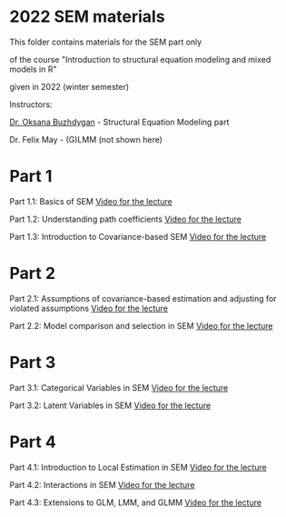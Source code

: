 # 2022  SEM materials

This folder contains materials for the SEM part only

of the course
"Introduction to structural equation modeling and mixed models in R"

given in 2022 (winter semester)

Instructors:

[Dr. Oksana Buzhdygan](https://www.bcp.fu-berlin.de/en/biologie/arbeitsgruppen/botanik/ag_tietjen/People/wissenschaftliche_mitarbeiter/Buzhdygan/index.html) - Structural Equation Modeling part

Dr. Felix May - (G)LMM (not shown here)


# Part 1

Part 1.1: Basics of SEM [Video for the lecture](https://youtu.be/y1JajRMT9io)

Part 1.2: Understanding path coefficients [Video for the lecture](https://youtu.be/7UHu8udL7WI)

Part 1.3: Introduction to Covariance-based SEM [Video for the lecture](https://youtu.be/t9_LGfC-Cso)

# Part 2

Part 2.1: Assumptions of covariance-based estimation and adjusting for violated assumptions [Video for the lecture](https://youtu.be/30bNyHE-bSs)

Part 2.2: Model comparison and selection in SEM [Video for the lecture](https://youtu.be/hWvdSvmmtuQ)


# Part 3

Part 3.1: Categorical Variables in SEM [Video for the lecture](https://youtu.be/hM-bZ1DK1Pc)

Part 3.2: Latent Variables in SEM [Video for the lecture](https://youtu.be/sJWuUIr7Sdo)


# Part 4

Part 4.1: Introduction to Local Estimation in SEM [Video for the lecture](https://youtu.be/hs_3pD49ZzU)


Part 4.2: Interactions in SEM [Video for the lecture](https://youtu.be/5x4XvEMQCUk)


Part 4.3: Extensions to GLM, LMM, and GLMM [Video for the lecture](https://youtu.be/-hBnyxRiRIs)


